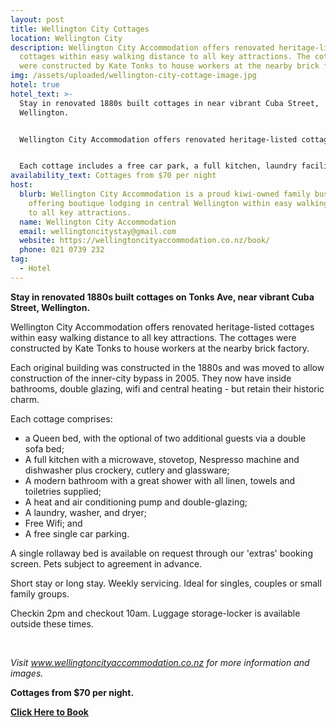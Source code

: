 ```yaml
---
layout: post
title: Wellington City Cottages
location: Wellington City
description: Wellington City Accommodation offers renovated heritage-listed
  cottages within easy walking distance to all key attractions. The cottages
  were constructed by Kate Tonks to house workers at the nearby brick factory.
img: /assets/uploaded/wellington-city-cottage-image.jpg
hotel: true
hotel_text: >-
  Stay in renovated 1880s built cottages in near vibrant Cuba Street,
  Wellington. 


  Wellington City Accommodation offers renovated heritage-listed cottages within easy walking distance to all key attractions. The cottages were constructed by Kate Tonks to house workers at the nearby brick factory.


  Each cottage includes a free car park, a full kitchen, laundry facilities, and more. 
availability_text: Cottages from $70 per night
host:
  blurb: Wellington City Accommodation is a proud kiwi-owned family business
    offering boutique lodging in central Wellington within easy walking distance
    to all key attractions.
  name: Wellington City Accommodation
  email: wellingtoncitystay@gmail.com
  website: https://wellingtoncityaccommodation.co.nz/book/
  phone: 021 0739 232
tag:
  - Hotel
---
```

**Stay in renovated 1880s built cottages on Tonks Ave, near vibrant Cuba Street, Wellington.** 

Wellington City Accommodation offers renovated heritage-listed cottages within easy walking distance to all key attractions. The cottages were constructed by Kate Tonks to house workers at the nearby brick factory. 

Each original building was constructed in the 1880s and was moved to allow construction of the inner-city bypass in 2005. They now have inside bathrooms, double glazing, wifi and central heating - but retain their historic charm.

Each cottage comprises:

* a Queen bed, with the optional of two additional guests via a double sofa bed;
* A full kitchen with a microwave, stovetop, Nespresso machine and dishwasher plus crockery, cutlery and glassware;
* A modern bathroom with a great shower with all linen, towels and toiletries supplied;
* A heat and air conditioning pump and double-glazing; 
* A laundry, washer, and dryer;
* Free Wifi; and
* A free single car parking. 

A single rollaway bed is available on request through our 'extras' booking screen. Pets subject to agreement in advance. 

Short stay or long stay. Weekly servicing. Ideal for singles, couples or small family groups.

Checkin 2pm and checkout 10am. Luggage storage-locker is available outside these times.

<br>

*Visit www.wellingtoncityaccommodation.co.nz for more information and images.* 

**Cottages from $70 per night.**

**[Click Here to Book](https://wellingtoncityaccommodation.co.nz/book/)**